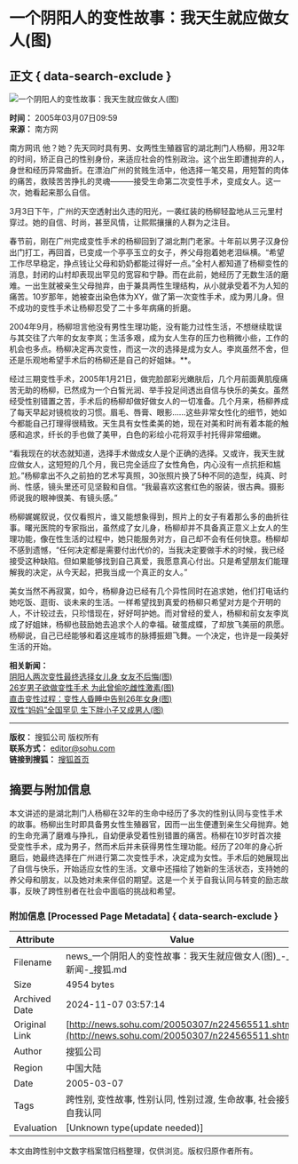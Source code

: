 # 一个阴阳人的变性故事：我天生就应做女人(图)

## 正文 { data-search-exclude }


![一个阴阳人的变性故事：我天生就应做女人(图)](https://photo.sohu.com/20050307/Img224566179.jpg)

**时间：** 2005年03月07日09:59  
**来源：** 南方网  

南方网讯 他？她？先天同时具有男、女两性生殖器官的湖北荆门人杨柳，用32年的时间，矫正自己的性别身份，来适应社会的性别政治。这个出生即遭抛弃的人，身世和经历异常曲折。在漂泊广州的贫贱生活中，他选择一笔交易，用短暂的肉体的痛苦，救赎苦苦挣扎的灵魂———接受生命第二次变性手术，变成女人。这一次，她看起来那么自信。

3月3日下午，广州的天空透射出久违的阳光，一袭红装的杨柳轻盈地从三元里村穿过。她的自信、时尚，甚至风情，让熙熙攘攘的人群为之注目。

春节前，刚在广州完成变性手术的杨柳回到了湖北荆门老家。十年前以男子汉身份出门打工，再回首，已变成一个亭亭玉立的女子，养父母抱着她老泪纵横。“希望工作尽早稳定，挣点钱让父母和奶奶都能过得好一点。”全村人都知道了杨柳变性的消息，封闭的山村却表现出罕见的宽容和宁静。而在此前，她经历了无数生活的磨难。一出生就被亲生父母抛弃，由于兼具两性生理结构，从小就承受着不为人知的痛苦。10岁那年，她被查出染色体为XY，做了第一次变性手术，成为男儿身。但不成功的变性手术让杨柳忍受了二十多年病痛的折磨。

2004年9月，杨柳坦言他没有男性生理功能，没有能力过性生活，不想继续耽误与其交往了六年的女友李岚；生活多艰，成为女人生存的压力也稍微小些，工作的机会也多点。杨柳决定再次变性，而这一次的选择是成为女人。李岚虽然不舍，但还是乐观地希望手术后的杨柳还是自己的好姐妹。**。

经过三期变性手术，2005年1月21日，做完脸部彩光嫩肤后，几个月前面黄肌瘦痛苦无助的杨柳，已然成为一个白皙光润、举手投足间透出自信与快乐的美女。虽然经受性别错置之苦，手术后的杨柳却做好做女人的一切准备。几个月来，杨柳养成了每天早起对镜梳妆的习惯。眉毛、唇膏、眼影……这些非常女性化的细节，她如今都能自己打理得很精致。天生具有女性柔美的她，现在对美和时尚有着本能的触感和追求，纤长的手也做了美甲，白色的彩绘小花将双手衬托得非常细嫩。

“看我现在的状态就知道，选择手术做成女人是个正确的选择。又或许，我天生就应做女人，这短短的几个月，我已完全适应了女性角色，内心没有一点抗拒和尴尬。”杨柳拿出不久之前拍的艺术写真照，30张照片换了5种不同的造型，纯真、时尚、性感，镜头里还可见坚毅和自信。“我最喜欢这套红色的服装，很古典。摄影师说我的眼神很美、有镜头感。”

杨柳娓娓叙说，仅仅看照片，谁又能想象得到，照片上的女子有着那么多的曲折往事。曙光医院的专家指出，虽然成了女儿身，杨柳却并不具备真正意义上女人的生理功能，像在性生活的过程中，她只能服务对方，自己却不会有任何快意。杨柳却不感到遗憾，“任何决定都是需要付出代价的，当我决定要做手术的时候，我已经接受这种缺陷。但如果能够找到自己真爱，我愿意真心付出。只是希望朋友们能理解我的决定，从今天起，把我当成一个真正的女人。”

美女当然不再寂寞，如今，杨柳身边已经有几个异性同时在追求她，他们打电话约她吃饭、逛街、谈未来的生活。一样希望找到真爱的杨柳只希望对方是个开明的人，不计较过去，只珍惜现在，好好呵护她。而对曾经的爱人，杨柳和前女友李岚成了好姐妹，杨柳也鼓励她去追求个人的幸福。破茧成蝶，了却放飞美丽的夙愿。杨柳说，自己已经能够和着这座城市的脉搏振翅飞舞。一个决定，也许是一段美好生活的开始。

**相关新闻：**  
[阴阳人两次变性最终选择女儿身 女友不后悔(图)](https://news.sohu.com/20041022/n222620019.shtml)  
[26岁男子欲做变性手术 为此曾偷吃雌性激素(图)](https://news.sohu.com/20050226/n224440763.shtml)  
[直击变性过程：变性人昏睡中告别26年女身(图)](https://news.sohu.com/20041119/n223075673.shtml)  
[双性“妈妈”全国罕见 生下胖小子又成男人(图)](https://news.sohu.com/20050111/n223874854.shtml)  

---

**版权：** 搜狐公司 版权所有  
**联系方式：** [editor@sohu.com](mailto:editor@sohu.com)  
**链接到搜狐：** [搜狐首页](https://www.sohu.com)

## 摘要与附加信息

<!-- tcd_abstract -->
本文讲述的是湖北荆门人杨柳在32年的生命中经历了多次的性别认同与变性手术的故事。杨柳出生时即具备男女性生殖器官，因而一出生便遭到亲生父母抛弃。她的生命充满了磨难与挣扎，自幼便承受着性别错置的痛苦。杨柳在10岁时首次接受变性手术，成为男子，然而术后并未获得男性生理功能。经历了20年的身心折磨后，她最终选择在广州进行第二次变性手术，决定成为女性。手术后的她展现出了自信与快乐，开始适应女性的生活。文章中还描绘了她新的生活状态，支持她的养父母和朋友，以及她对未来伴侣的期望。这是一个关于自我认同与转变的励志故事，反映了跨性别者在社会中面临的挑战和希望。
<!-- tcd_abstract_end -->

### 附加信息 [Processed Page Metadata] { data-search-exclude }

| Attribute       | Value                                  |
|-----------------|----------------------------------------|
| Filename        | news_一个阴阳人的变性故事：我天生就应做女人(图)_-_新闻-_搜狐.md                             |
| Size            | 4954 bytes                           |
| Archived Date   | 2024-11-07 03:57:14                             |
| Original Link   | [http://news.sohu.com/20050307/n224565511.shtml](http://news.sohu.com/20050307/n224565511.shtml)                       |
| Author          | 搜狐公司                               |
| Region          | 中国大陆                               |
| Date            | 2005-03-07                                 |
| Tags            | 跨性别, 变性故事, 性别认同, 性别过渡, 生命故事, 社会接受, 自我认同                                 |
| Evaluation            | [Unknown type(update needed)]                                 |
<!-- tcd_table_end -->

本文由跨性别中文数字档案馆归档整理，仅供浏览。版权归原作者所有。
